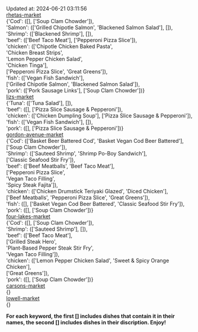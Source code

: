 Updated at: 2024-06-21 03:11:56  
[rhetas-market](https://wisc-housingdining.nutrislice.com/menu/rhetas-market/dinner/2024-06-21)  
{'Cod': ([], ['Soup Clam Chowder']),  
 'Salmon': (['Grilled Chipotle Salmon', 'Blackened Salmon Salad'], []),  
 'Shrimp': (['Blackened Shrimp'], []),  
 'beef': (['Beef Taco Meat'], ['Pepperoni Pizza Slice']),  
 'chicken': (['Chipotle Chicken Baked Pasta',  
              'Chicken Breast Strips',  
              'Lemon Pepper Chicken Salad',  
              'Chicken Tinga'],  
             ['Pepperoni Pizza Slice', 'Great Greens']),  
 'fish': (['Vegan Fish Sandwich'],  
          ['Grilled Chipotle Salmon', 'Blackened Salmon Salad']),  
 'pork': (['Pork Sausage Links'], ['Soup Clam Chowder'])}  
[lizs-market](https://wisc-housingdining.nutrislice.com/menu/lizs-market/dinner/2024-06-21)  
{'Tuna': (['Tuna Salad'], []),  
 'beef': ([], ['Pizza Slice Sausage & Pepperoni']),  
 'chicken': (['Chicken Dumpling Soup'], ['Pizza Slice Sausage & Pepperoni']),  
 'fish': (['Vegan Fish Sandwich'], []),  
 'pork': ([], ['Pizza Slice Sausage & Pepperoni'])}  
[gordon-avenue-market](https://wisc-housingdining.nutrislice.com/menu/gordon-avenue-market/dinner/2024-06-21)  
{'Cod': (['Basket Beer Battered Cod', 'Basket Vegan Cod Beer Battered'],  
         ['Soup Clam Chowder']),  
 'Shrimp': (['Sauteed Shrimp', 'Shrimp Po-Boy Sandwich'],  
            ['Classic Seafood Stir Fry']),  
 'beef': (['Beef Meatballs', 'Beef Taco Meat'],  
          ['Pepperoni Pizza Slice',  
           'Vegan Taco Filling',  
           'Spicy Steak Fajita']),  
 'chicken': (['Chicken Drumstick Teriyaki Glazed', 'Diced Chicken'],  
             ['Beef Meatballs', 'Pepperoni Pizza Slice', 'Great Greens']),  
 'fish': ([], ['Basket Vegan Cod Beer Battered', 'Classic Seafood Stir Fry']),  
 'pork': ([], ['Soup Clam Chowder'])}  
[four-lakes-market](https://wisc-housingdining.nutrislice.com/menu/four-lakes-market/dinner/2024-06-21)  
{'Cod': ([], ['Soup Clam Chowder']),  
 'Shrimp': (['Sauteed Shrimp'], []),  
 'beef': (['Beef Taco Meat'],  
          ['Grilled Steak Hero',  
           'Plant-Based Pepper Steak Stir Fry',  
           'Vegan Taco Filling']),  
 'chicken': (['Lemon Pepper Chicken Salad', 'Sweet & Spicy Orange Chicken'],  
             ['Great Greens']),  
 'pork': ([], ['Soup Clam Chowder'])}  
[carsons-market](https://wisc-housingdining.nutrislice.com/menu/carsons-market/dinner/2024-06-21)  
{}  
[lowell-market](https://wisc-housingdining.nutrislice.com/menu/lowell-market/dinner/2024-06-21)  
{}  
  
**For each keyword, the first [] includes dishes that contain it in their names, the second [] includes dishes in their discription. Enjoy!**  
